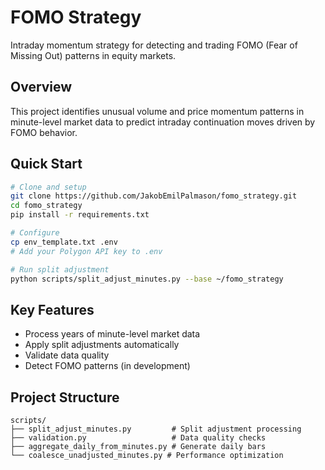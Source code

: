 # FOMO Strategy

Intraday momentum strategy for detecting and trading FOMO (Fear of Missing Out) patterns in equity markets.

## Overview

This project identifies unusual volume and price momentum patterns in minute-level market data to predict intraday continuation moves driven by FOMO behavior.

## Quick Start

```bash
# Clone and setup
git clone https://github.com/JakobEmilPalmason/fomo_strategy.git
cd fomo_strategy
pip install -r requirements.txt

# Configure
cp env_template.txt .env
# Add your Polygon API key to .env

# Run split adjustment
python scripts/split_adjust_minutes.py --base ~/fomo_strategy
```

## Key Features
- Process years of minute-level market data
- Apply split adjustments automatically
- Validate data quality
- Detect FOMO patterns (in development)

## Project Structure
```
scripts/
├── split_adjust_minutes.py         # Split adjustment processing
├── validation.py                   # Data quality checks
├── aggregate_daily_from_minutes.py # Generate daily bars
└── coalesce_unadjusted_minutes.py # Performance optimization
```
